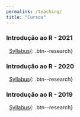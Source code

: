 ```yaml
---
permalink: /teaching/
title: "Cursos"
---
```


### <i class="fa fa-file-code"></i> Introdução ao R - 2021
&nbsp;&nbsp;[Syllabus](/){: .btn--research}

### <i class="fa fa-chart-bar"></i> Introdução ao R - 2020
&nbsp;&nbsp;[Syllabus](/intro2020){: .btn--research}

### <i class="fa fa-chart-pie"></i> Introdução ao R - 2019
&nbsp;&nbsp;[Syllabus](/intro2019){: .btn--research}
